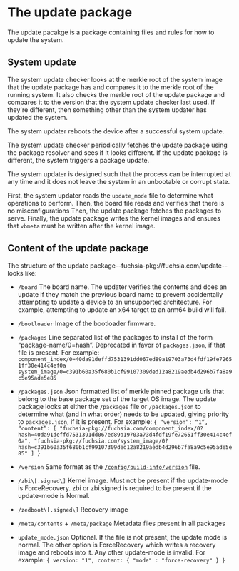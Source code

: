 # The update package

The update pacakge is a package containing files and rules for how to update the
system.

## System update

The system update checker looks at the merkle root of the system image that the update
package has and compares it to the merkle root of the running system. It also checks
the merkle root of the update package and compares it to the version that the system
update checker last used. If they're different, then something other than the
system updater has updated the system.

The system updater reboots the device after a successful system update.

The system update checker periodically fetches the update package using the package
resolver and sees if it looks different. If the update package is different,
the system triggers a package update.

The system updater is designed such that the process can be interrupted at
any time and it does not leave the system in an unbootable or corrupt state.

First, the system updater reads the `update_mode` file to determine what operations to
perform. Then, the board file reads and verifies that there is no misconfigurations
Then, the update package fetches the packages to serve. Finally, the update package writes
the kernel images and ensures that `vbmeta` must be written after the kernel image.


## Content of the update package

The structure of the update package--fuchsia-pkg://fuchsia.com/update--looks like:

*   `/board`
    The board name. The updater verifies the contents and does an update if they match
    the previous board name to prevent accidentally attempting to update a device to an
    unsupported architecture.  For example, attempting to update an x64 target to an arm64 build will fail.

*   `/bootloader`
    Image of the bootloader firmware.

*   `/packages`
    Line separated list of the packages to install of the form “package-name/0=hash”.
    Deprecated in favor of `packages.json`, if that file is present.
    For example:
        ```
        component_index/0=40da91deffd7531391dd067ed89a19703a73d4fdf19fe72651ff30e414c4ef0a
        system_image/0=c391b60a35f680b1cf99107309ded12a8219aedb4d296b7fa8a9c5e95ade5e85
        ```
*   `/packages.json`
    Json formatted list of merkle pinned package urls that belong to the base package set
    of the target OS image. The update package looks at either the `/packages` file or 
    `/packages.json` to determine what (and in what order) needs to be updated, giving priority
    to `packages.json`, if it is present.
    For example:
        ```
        {
	        “version”: “1”,
	        “content”: [
                "fuchsia-pkg://fuchsia.com/component_index/0?hash=40da91deffd7531391dd067ed89a19703a73d4fdf19fe72651ff30e414c4ef0a",
                "fuchsia-pkg://fuchsia.com/system_image/0?hash=c391b60a35f680b1cf99107309ded12a8219aedb4d296b7fa8a9c5e95ade5e85"
            ]
        }
        ```
*   `/version`
    Same format as the [`/config/build-info/version`](/docs/development/build/build_information.md) file.
*   `/zbi\[.signed\]`
    Kernel image. Must not be present if the update-mode is ForceRecovery. zbi or zbi.signed
    is required to be present if the update-mode is Normal.
*   `/zedboot\[.signed\]`
    Recovery image
*   `/meta/contents` + `/meta/package`
    Metadata files present in all packages
*   `update_mode.json`
    Optional. If the file is not present, the update mode is normal. The other option is
    ForceRecovery which writes a recovery image and reboots into it. Any other update-mode
    is invalid.
    For example:
        ```
        { version: "1", content: { "mode" : "force-recovery" } }
        ```
